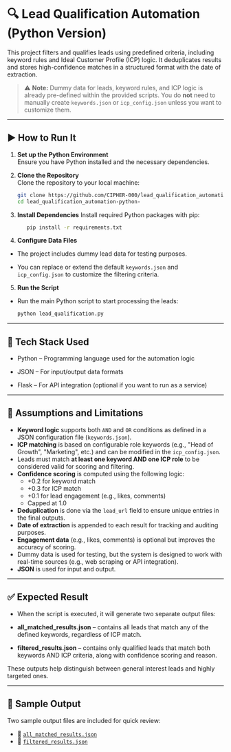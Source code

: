 # 🔍 Lead Qualification Automation (Python Version)

This project filters and qualifies leads using predefined criteria, including keyword rules and Ideal Customer Profile (ICP) logic. It deduplicates results and stores high-confidence matches in a structured format with the date of extraction.

> ⚠️ **Note:** Dummy data for leads, keyword rules, and ICP logic is already pre-defined within the provided scripts. You do **not** need to manually create `keywords.json` or `icp_config.json` unless you want to customize them.

---

## ▶️ How to Run It

1. **Set up the Python Environment**  
   Ensure you have Python installed and the necessary dependencies.

2. **Clone the Repository**  
   Clone the repository to your local machine:
   ```bash
   git clone https://github.com/CIPHER-000/lead_qualification_automation-python-.git
   cd lead_qualification_automation-python-
3. **Install Dependencies**
   Install required Python packages with pip:
    ```bash
       pip install -r requirements.txt

4. **Configure Data Files**

- The project includes dummy lead data for testing purposes.

- You can replace or extend the default `keywords.json` and `icp_config.json` to customize the filtering criteria.

5. **Run the Script**

- Run the main Python script to start processing the leads:

  ```bash
  python lead_qualification.py

---

## 🧰 Tech Stack Used
- Python – Programming language used for the automation logic

- JSON – For input/output data formats

- Flask – For API integration (optional if you want to run as a service)
---

## 📌 Assumptions and Limitations

- **Keyword logic** supports both `AND` and `OR` conditions as defined in a JSON configuration file (`keywords.json`).
- **ICP matching** is based on configurable role keywords (e.g., "Head of Growth", "Marketing", etc.) and can be modified in the `icp_config.json`.
- Leads must match **at least one keyword AND one ICP role** to be considered valid for scoring and filtering.
- **Confidence scoring** is computed using the following logic:
  - +0.2 for keyword match
  - +0.3 for ICP match
  - +0.1 for lead engagement (e.g., likes, comments)
  - Capped at 1.0
- **Deduplication** is done via the `lead_url` field to ensure unique entries in the final outputs.
- **Date of extraction** is appended to each result for tracking and auditing purposes.
- **Engagement data** (e.g., likes, comments) is optional but improves the accuracy of scoring.
- Dummy data is used for testing, but the system is designed to work with real-time sources (e.g., web scraping or API integration).
- **JSON** is used for input and output.

---

## ✅ Expected Result
- When the script is executed, it will generate two separate output files:

- **all_matched_results.json** – contains all leads that match any of the defined keywords, regardless of ICP match.

- **filtered_results.json** – contains only qualified leads that match both keywords AND ICP criteria, along with confidence scoring and reason.

These outputs help distinguish between general interest leads and highly targeted ones.

---

## 📄 Sample Output

Two sample output files are included for quick review:

- 📁 [`all_matched_results.json`](results/all_matched_results.json)
- 📁 [`filtered_results.json`](results/filtered_results.json)

